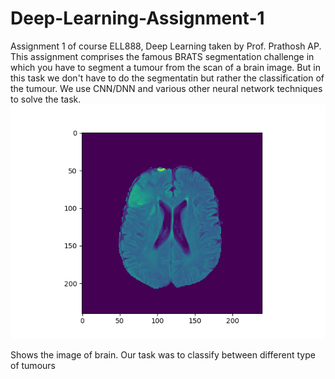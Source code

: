 # Deep-Learning-Assignment-1
Assignment 1 of course ELL888, Deep Learning taken by Prof. Prathosh AP.
This assignment comprises the famous BRATS segmentation challenge in which you have to segment a tumour from the scan of a brain image. But in this task we don't have to do the segmentatin but rather the classification of the tumour. We use CNN/DNN and various other neural network techniques to solve the task.
![alt text](https://raw.githubusercontent.com/saurabhkumar8112/Deep-Learning-Assignment-1/master/Flair.png)

Shows the image of brain. Our task was to classify between different type of tumours
